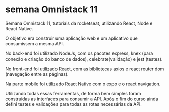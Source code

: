 # semana Omnistack 11
Semana Omnistack 11, tutoriais da rocketseat, utilizando React, Node e React Native.

O objetivo era construir uma aplicação web e um aplicativo que consumissem a mesma API.

No back-end foi utilizado NodeJs, com os pacotes express, knex (para conexão e criação do banco de dados),
celebrate(validação) e jest (testes).

No front-end foi utilizado React, com as bibliotecas axios e react router dom (navegação entre as páginas).

Na parte mobile foi utilizado React Native com o expo e o react navigation.

Utilizando todas essas ferramentas, de forma bem simples foram construidas as interfaces para consumir a API.
Após o fim do curso ainda defini testes e validações para todas as rotas necessárias da API.
